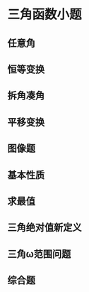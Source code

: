 # 三角函数小题

## 任意角

## 恒等变换

## 拆角凑角

## 平移变换

## 图像题

## 基本性质

## 求最值

## 三角绝对值新定义

## 三角ω范围问题

## 综合题
